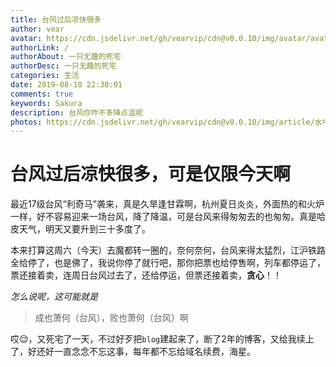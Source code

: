 ```yaml
---
title: 台风过后凉快很多
author: vear
avatar: https://cdn.jsdelivr.net/gh/vearvip/cdn@v0.0.10/img/avatar/avatar.webp
authorLink: /
authorAbout: 一只无趣的死宅
authorDesc: 一只无趣的死宅
categories: 生活
date: 2019-08-10 22:30:01
comments: true
keywords: Sakura
description: 台风你咋不多降点温呢
photos: https://cdn.jsdelivr.net/gh/vearvip/cdn@v0.0.10/img/article/水中的鱼.webp
---
```

# 台风过后凉快很多，可是仅限今天啊

最近17级台风“利奇马”袭来，真是久旱逢甘霖啊，杭州夏日炎炎，外面热的和火炉一样，好不容易迎来一场台风，降了降温，可是台风来得匆匆去的也匆匆。真是哈皮天气，明天又要升到三十多度了。

本来打算这周六（今天）去魔都转一圈的，奈何奈何，台风来得太猛烈，江沪铁路全给停了，也是佛了，我说你停了就行吧，那你把票也给停售啊，列车都停运了，票还接着卖，连周日台风过去了，还给停运，但票还接着卖，**贪心**！！

*怎么说呢，这可能就是*
> 成也萧何（台风），败也萧何（台风）啊

哎😌，又死宅了一天，不过好歹把`blog`建起来了，断了2年的博客，又给我续上了，好还好一直念念不忘这事，每年都不忘给域名续费，海星。

